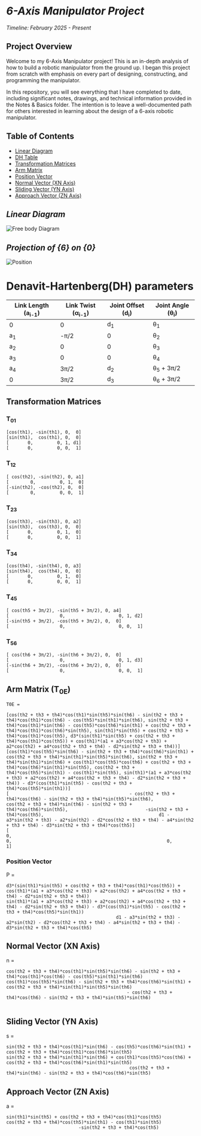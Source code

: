 # *6-Axis Manipulator Project*

*Timeline: February 2025 - Present*
## **Project Overview**

Welcome to my 6-Axis Manipulator project! This is an in-depth analysis of how to build a robotic manipulator from the ground up. I began this project from scratch with emphasis on every part of designing, constructing, and programming the manipulator.  

In this repository, you will see everything that I have completed to date, including significant notes, drawings, and technical information provided in the Notes & Basics folder. The intention is to leave a well-documented path for others interested in learning about the design of a 6-axis robotic manipulator.
## **Table of Contents**
- [Linear Diagram](#linear-diagram)
- [DH Table](#Denavit-HartenbergDH-parameters)
- [Transformation Matrices](#transformation-matrices)
- [Arm Matrix](#arm-matrix-t0e)
- [Position Vector](#Position-Vector)
- [Normal Vector (XN Axis)](#normal-vector-xn-axis)
- [Sliding Vector (YN Axis)](#sliding-vector-yn-axis)
- [Approach Vector (ZN Axis)](#approach-vector-zn-axis)

## *Linear Diagram*


![Free body Diagram](Data/LinearDiagram.jpeg)
  ## *Projection of {6} on {0}*
![Position](Data/ProjectionBE.jpeg)


# **Denavit-Hartenberg**(DH) parameters

| Link Length (a<sub>i-1</sub>) | Link Twist (α<sub>i-1</sub>) | Joint Offset (d<sub>i</sub>) | Joint Angle (θ<sub>i</sub>) |
|--------------------|-------------------|-------------------|-----------------|
| 0                | 0                 | d<sub>1</sub>     | θ<sub>1</sub> |
| a<sub>1</sub>    | -π/2            | 0                 | θ<sub>2</sub> |
| a<sub>2</sub>    | 0                 | 0                 | θ<sub>3</sub> |
| a<sub>3</sub>    | 0                 | 0                 | θ<sub>4</sub> |
| a<sub>4</sub>    | 3π/2            | d<sub>2</sub>     | θ<sub>5</sub> + 3π/2 |
| 0                | 3π/2            | d<sub>3</sub>     | θ<sub>6</sub> + 3π/2 |


## Transformation Matrices

### T<sub>01</sub>
```
[cos(th1), -sin(th1), 0,  0]
[sin(th1),  cos(th1), 0,  0]
[       0,         0, 1, d1]
[       0,         0, 0,  1]
```

### T<sub>12</sub>
```
[ cos(th2), -sin(th2), 0, a1]
[        0,         0, 1,  0]
[-sin(th2), -cos(th2), 0,  0]
[        0,         0, 0,  1]
```

### T<sub>23</sub>
```
[cos(th3), -sin(th3), 0, a2]
[sin(th3),  cos(th3), 0,  0]
[       0,         0, 1,  0]
[       0,         0, 0,  1]
```

### T<sub>34</sub>
```
[cos(th4), -sin(th4), 0, a3]
[sin(th4),  cos(th4), 0,  0]
[       0,         0, 1,  0]
[       0,         0, 0,  1]
```

### T<sub>45</sub>
```
[ cos(th5 + 3π/2), -sin(th5 + 3π/2), 0, a4]
[                   0,                    0, 1, d2]
[-sin(th5 + 3π/2), -cos(th5 + 3π/2), 0,  0]
[                   0,                    0, 0,  1]
```

### T<sub>56</sub>
```
[ cos(th6 + 3π/2), -sin(th6 + 3π/2), 0,  0]
[                   0,                    0, 1, d3]
[-sin(th6 + 3π/2), -cos(th6 + 3π/2), 0,  0]
[                   0,                    0, 0,  1]
```



## Arm Matrix (T<sub>0E</sub>)
```
T0E =
 
[cos(th2 + th3 + th4)*cos(th1)*sin(th5)*sin(th6) - sin(th2 + th3 + th4)*cos(th1)*cos(th6) - cos(th5)*sin(th1)*sin(th6), sin(th2 + th3 + th4)*cos(th1)*sin(th6) - cos(th5)*cos(th6)*sin(th1) + cos(th2 + th3 + th4)*cos(th1)*cos(th6)*sin(th5), sin(th1)*sin(th5) + cos(th2 + th3 + th4)*cos(th1)*cos(th5), d3*(sin(th1)*sin(th5) + cos(th2 + th3 + th4)*cos(th1)*cos(th5)) + cos(th1)*(a1 + a3*cos(th2 + th3) + a2*cos(th2) + a4*cos(th2 + th3 + th4) - d2*sin(th2 + th3 + th4))]
[cos(th1)*cos(th5)*sin(th6) - sin(th2 + th3 + th4)*cos(th6)*sin(th1) + cos(th2 + th3 + th4)*sin(th1)*sin(th5)*sin(th6), sin(th2 + th3 + th4)*sin(th1)*sin(th6) + cos(th1)*cos(th5)*cos(th6) + cos(th2 + th3 + th4)*cos(th6)*sin(th1)*sin(th5), cos(th2 + th3 + th4)*cos(th5)*sin(th1) - cos(th1)*sin(th5), sin(th1)*(a1 + a3*cos(th2 + th3) + a2*cos(th2) + a4*cos(th2 + th3 + th4) - d2*sin(th2 + th3 + th4)) - d3*(cos(th1)*sin(th5) - cos(th2 + th3 + th4)*cos(th5)*sin(th1))]
[                                             - cos(th2 + th3 + th4)*cos(th6) - sin(th2 + th3 + th4)*sin(th5)*sin(th6),                                                cos(th2 + th3 + th4)*sin(th6) - sin(th2 + th3 + th4)*cos(th6)*sin(th5),                             -sin(th2 + th3 + th4)*cos(th5),                                           d1 - a3*sin(th2 + th3) - a2*sin(th2) - d2*cos(th2 + th3 + th4) - a4*sin(th2 + th3 + th4) - d3*sin(th2 + th3 + th4)*cos(th5)]
[                                                                                                                    0,                                                                                                                     0,                                                          0,                                                                                                                                                                     1]
```
### Position Vector
P =
 ```
d3*(sin(th1)*sin(th5) + cos(th2 + th3 + th4)*cos(th1)*cos(th5)) + cos(th1)*(a1 + a3*cos(th2 + th3) + a2*cos(th2) + a4*cos(th2 + th3 + th4) - d2*sin(th2 + th3 + th4))
sin(th1)*(a1 + a3*cos(th2 + th3) + a2*cos(th2) + a4*cos(th2 + th3 + th4) - d2*sin(th2 + th3 + th4)) - d3*(cos(th1)*sin(th5) - cos(th2 + th3 + th4)*cos(th5)*sin(th1))
                                          d1 - a3*sin(th2 + th3) - a2*sin(th2) - d2*cos(th2 + th3 + th4) - a4*sin(th2 + th3 + th4) - d3*sin(th2 + th3 + th4)*cos(th5)
```
## **Normal Vector (XN Axis)**
n =
``` 
cos(th2 + th3 + th4)*cos(th1)*sin(th5)*sin(th6) - sin(th2 + th3 + th4)*cos(th1)*cos(th6) - cos(th5)*sin(th1)*sin(th6)
cos(th1)*cos(th5)*sin(th6) - sin(th2 + th3 + th4)*cos(th6)*sin(th1) + cos(th2 + th3 + th4)*sin(th1)*sin(th5)*sin(th6)
                                             - cos(th2 + th3 + th4)*cos(th6) - sin(th2 + th3 + th4)*sin(th5)*sin(th6)
 
 ```
## **Sliding Vector (YN Axis)**
s =
 ```
sin(th2 + th3 + th4)*cos(th1)*sin(th6) - cos(th5)*cos(th6)*sin(th1) + cos(th2 + th3 + th4)*cos(th1)*cos(th6)*sin(th5)
sin(th2 + th3 + th4)*sin(th1)*sin(th6) + cos(th1)*cos(th5)*cos(th6) + cos(th2 + th3 + th4)*cos(th6)*sin(th1)*sin(th5)
                                               cos(th2 + th3 + th4)*sin(th6) - sin(th2 + th3 + th4)*cos(th6)*sin(th5)
```
## **Approach Vector (ZN Axis)**
a =
 ```
sin(th1)*sin(th5) + cos(th2 + th3 + th4)*cos(th1)*cos(th5)
cos(th2 + th3 + th4)*cos(th5)*sin(th1) - cos(th1)*sin(th5)
                            -sin(th2 + th3 + th4)*cos(th5)


```




